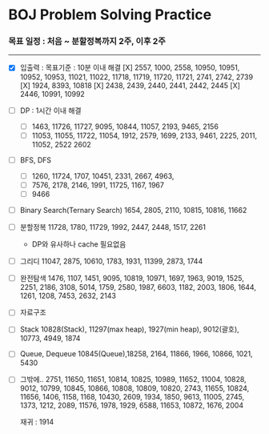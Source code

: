 # BOJ Problem Solving Practice

### 목표 일정 : 처음 ~ 분할정복까지 2주, 이후 2주

---

- [X]  입출력 : 목표기준 : 10분 이내 해결
    [X] 2557, 1000, 2558, 10950, 10951, 10952, 10953, 11021, 11022, 11718, 11719, 11720, 11721, 2741, 2742, 2739
    [X] 1924, 8393, 10818
    [X] 2438, 2439, 2440, 2441, 2442, 2445
    [X] 2446, 10991, 10992
- [ ]  DP : 1시간 이내 해결
    - [ ]  1463, 11726, 11727, 9095, 10844, 11057, 2193, 9465, 2156
    - [ ]  11053, 11055, 11722, 11054, 1912, 2579, 1699, 2133, 9461, 2225, 2011, 11052, 2522
    2602

- [ ]  BFS, DFS
    - [ ]  1260, 11724, 1707, 10451, 2331, 2667, 4963,
    - [ ]  7576, 2178, 2146, 1991, 11725, 1167, 1967
    - [ ]  9466

- [ ]  Binary Search(Ternary Search)
    1654, 2805, 2110, 10815, 10816, 11662

- [ ]  분할정복
    11728, 1780, 11729, 1992, 2447, 2448, 1517, 2261
    - DP와 유사하나 cache 필요없음

- [ ]  그리디
    11047, 2875, 10610, 1783, 1931, 11399, 2873, 1744

- [ ]  완전탐색
    1476, 1107, 1451, 9095, 10819, 10971, 1697, 1963, 9019, 1525, 2251, 2186, 3108, 5014, 1759, 2580, 1987, 6603, 1182, 2003, 1806, 1644, 1261, 1208, 7453, 2632, 2143

- [ ]  자료구조
  - [ ] Stack
     10828(Stack), 11297(max heap), 1927(min heap), 9012(괄호),
     10773, 4949, 1874

  - [ ] Queue, Dequeue
    10845(Queue),18258, 2164, 11866, 1966, 10866, 1021, 5430
  

- [ ]  그밖에..
    2751, 11650, 11651, 10814, 10825, 10989, 11652, 11004, 10828, 9012, 10799, 10845, 10866, 10808, 10809, 10820, 2743, 11655, 10824, 11656, 1406, 1158, 1168, 10430, 2609, 1934, 1850, 9613, 11005, 2745, 1373, 1212, 2089, 11576, 1978, 1929, 6588, 11653, 10872, 1676, 2004

    재귀 : 1914
